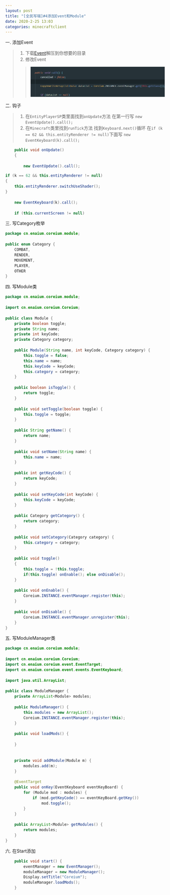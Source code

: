 ```yaml
---
layout: post
title: "[全民写端]#4添加Event和Module"
date: 2020-2-25 13:03
categories: minecraftclient
---
```



一. 添加Event
> 1. 下载[Event](/assets/minecraftclient/event.zip)解压到你想要的目录
> 2. 修改Event
>> ![4-1](/assets/minecraftclient/4-1.png)

二. 钩子

> 1. 在`EntityPlayerSP`类里面找到`onUpdate`方法 在第一行写 `new EventUpdate().call();`
> 2. 在`Minecraft`类里找到`runTick`方法 找到`Keyboard.next()`循环 在`if (k == 62 && this.entityRenderer != null)`下面写 `new EventKeyboard(k).call();`

```java
    public void onUpdate()
    {

        new EventUpdate().call();
```

```java
if (k == 62 && this.entityRenderer != null)
{
    this.entityRenderer.switchUseShader();
}

    new EventKeyboard(k).call();

    if (this.currentScreen != null)
```

三. 写Category枚举
```java
package cn.enaium.coreium.module;

public enum Category {
    COMBAT,
    RENDER,
    MOVEMENT,
    PLAYER,
    OTHER
}
```

四. 写Module类
```java
package cn.enaium.coreium.module;

import cn.enaium.coreium.Coreium;

public class Module {
    private boolean toggle;
    private String name;
    private int keyCode;
    private Category category;

    public Module(String name, int keyCode, Category category) {
        this.toggle = false;
        this.name = name;
        this.keyCode = keyCode;
        this.category = category;
    }

    public boolean isToggle() {
        return toggle;
    }

    public void setToggle(boolean toggle) {
        this.toggle = toggle;
    }

    public String getName() {
        return name;
    }

    public void setName(String name) {
        this.name = name;
    }

    public int getKeyCode() {
        return keyCode;
    }

    public void setKeyCode(int keyCode) {
        this.keyCode = keyCode;
    }

    public Category getCategory() {
        return category;
    }

    public void setCategory(Category category) {
        this.category = category;
    }

    public void toggle()
    {
        this.toggle = !this.toggle;
        if(this.toggle) onEnable(); else onDisable();
    }

    public void onEnable() {
        Coreium.INSTANCE.eventManager.register(this);
    }

    public void onDisable() {
        Coreium.INSTANCE.eventManager.unregister(this);
    }
}
```

五. 写ModuleManager类
```java
package cn.enaium.coreium.module;

import cn.enaium.coreium.Coreium;
import cn.enaium.coreium.event.EventTarget;
import cn.enaium.coreium.event.events.EventKeyboard;

import java.util.ArrayList;

public class ModuleManager {
    private ArrayList<Module> modules;

    public ModuleManager() {
        this.modules = new ArrayList();
        Coreium.INSTANCE.eventManager.register(this);
    }

    public void loadMods() {

    }


    private void addModule(Module m) {
        modules.add(m);
    }

    @EventTarget
    public void onKey(EventKeyboard eventKeyBoard) {
        for (Module mod : modules) {
            if (mod.getKeyCode() == eventKeyBoard.getKey())
                mod.toggle();
        }
    }

    public ArrayList<Module> getModules() {
        return modules;
    }
}
```

六. 在Start添加
```java
    public void start() {
        eventManager = new EventManager();
        moduleManager = new ModuleManager();
        Display.setTitle("Coreium");
        moduleManager.loadMods();
    }
```

